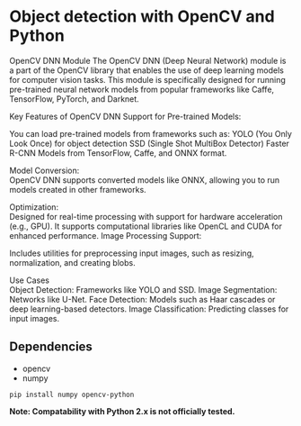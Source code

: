 # Object detection with OpenCV and Python

OpenCV DNN Module
The OpenCV DNN (Deep Neural Network) module is a part of the OpenCV library that enables the use of deep learning models for computer vision tasks. This module is specifically designed for running pre-trained neural network models from popular frameworks like Caffe, TensorFlow, PyTorch, and Darknet.

Key Features of OpenCV DNN
Support for Pre-trained Models:

You can load pre-trained models from frameworks such as:
YOLO (You Only Look Once) for object detection
SSD (Single Shot MultiBox Detector)
Faster R-CNN
Models from TensorFlow, Caffe, and ONNX format.

Model Conversion:  
OpenCV DNN supports converted models like ONNX, allowing you to run models created in other frameworks.  

Optimization:  
Designed for real-time processing with support for hardware acceleration (e.g., GPU).
It supports computational libraries like OpenCL and CUDA for enhanced performance.
Image Processing Support:

Includes utilities for preprocessing input images, such as resizing, normalization, and creating blobs.  

Use Cases  
Object Detection: Frameworks like YOLO and SSD.
Image Segmentation: Networks like U-Net.
Face Detection: Models such as Haar cascades or deep learning-based detectors.
Image Classification: Predicting classes for input images.


 ## Dependencies
  * opencv
  * numpy
  
`pip install numpy opencv-python`

**Note: Compatability with Python 2.x is not officially tested.**

